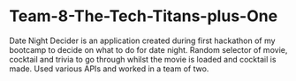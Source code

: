 # Team-8-The-Tech-Titans-plus-One

Date Night Decider is an application created during first hackathon of my bootcamp to decide on what to do for date night. Random selector of movie, cocktail and trivia to go through whilst the movie is loaded and cocktail is made. Used various APIs and worked in a team of two.
